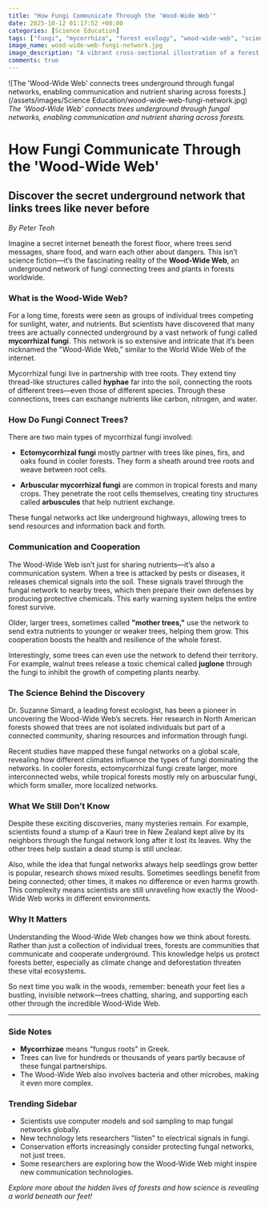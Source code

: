 ```yaml
---
title: "How Fungi Communicate Through the 'Wood-Wide Web'"
date: 2025-10-12 01:17:52 +08:00
categories: [Science Education]
tags: ["fungi", "mycorrhiza", "forest ecology", "wood-wide-web", "science education"]
image_name: wood-wide-web-fungi-network.jpg
image_description: "A vibrant cross-sectional illustration of a forest floor showing tree roots interconnected by delicate, glowing fungal hyphae forming an underground network that links multiple trees of different species. Nutrient flow is depicted as glowing lines moving through the fungi, and small icons represent chemical signals moving between trees."
comments: true
---
```



![The 'Wood-Wide Web' connects trees underground through fungal networks, enabling communication and nutrient sharing across forests.](/assets/images/Science Education/wood-wide-web-fungi-network.jpg)
*The 'Wood-Wide Web' connects trees underground through fungal networks, enabling communication and nutrient sharing across forests.*

<!-- Image Description: A vibrant cross-sectional illustration of a forest floor showing tree roots interconnected by delicate, glowing fungal hyphae forming an underground network that links multiple trees of different species. Nutrient flow is depicted as glowing lines moving through the fungi, and small icons represent chemical signals moving between trees. -->


# How Fungi Communicate Through the 'Wood-Wide Web'

## Discover the secret underground network that links trees like never before

*By Peter Teoh*

Imagine a secret internet beneath the forest floor, where trees send messages, share food, and warn each other about dangers. This isn’t science fiction—it’s the fascinating reality of the **Wood-Wide Web**, an underground network of fungi connecting trees and plants in forests worldwide.

### What is the Wood-Wide Web?

For a long time, forests were seen as groups of individual trees competing for sunlight, water, and nutrients. But scientists have discovered that many trees are actually connected underground by a vast network of fungi called **mycorrhizal fungi**. This network is so extensive and intricate that it’s been nicknamed the "Wood-Wide Web," similar to the World Wide Web of the internet.

Mycorrhizal fungi live in partnership with tree roots. They extend tiny thread-like structures called **hyphae** far into the soil, connecting the roots of different trees—even those of different species. Through these connections, trees can exchange nutrients like carbon, nitrogen, and water.

### How Do Fungi Connect Trees?

There are two main types of mycorrhizal fungi involved:

- **Ectomycorrhizal fungi** mostly partner with trees like pines, firs, and oaks found in cooler forests. They form a sheath around tree roots and weave between root cells.

- **Arbuscular mycorrhizal fungi** are common in tropical forests and many crops. They penetrate the root cells themselves, creating tiny structures called **arbuscules** that help nutrient exchange.

These fungal networks act like underground highways, allowing trees to send resources and information back and forth.

### Communication and Cooperation

The Wood-Wide Web isn’t just for sharing nutrients—it’s also a communication system. When a tree is attacked by pests or diseases, it releases chemical signals into the soil. These signals travel through the fungal network to nearby trees, which then prepare their own defenses by producing protective chemicals. This early warning system helps the entire forest survive.

Older, larger trees, sometimes called **"mother trees,"** use the network to send extra nutrients to younger or weaker trees, helping them grow. This cooperation boosts the health and resilience of the whole forest.

Interestingly, some trees can even use the network to defend their territory. For example, walnut trees release a toxic chemical called **juglone** through the fungi to inhibit the growth of competing plants nearby.

### The Science Behind the Discovery

Dr. Suzanne Simard, a leading forest ecologist, has been a pioneer in uncovering the Wood-Wide Web’s secrets. Her research in North American forests showed that trees are not isolated individuals but part of a connected community, sharing resources and information through fungi.

Recent studies have mapped these fungal networks on a global scale, revealing how different climates influence the types of fungi dominating the networks. In cooler forests, ectomycorrhizal fungi create larger, more interconnected webs, while tropical forests mostly rely on arbuscular fungi, which form smaller, more localized networks.

### What We Still Don’t Know

Despite these exciting discoveries, many mysteries remain. For example, scientists found a stump of a Kauri tree in New Zealand kept alive by its neighbors through the fungal network long after it lost its leaves. Why the other trees help sustain a dead stump is still unclear.

Also, while the idea that fungal networks always help seedlings grow better is popular, research shows mixed results. Sometimes seedlings benefit from being connected; other times, it makes no difference or even harms growth. This complexity means scientists are still unraveling how exactly the Wood-Wide Web works in different environments.

### Why It Matters

Understanding the Wood-Wide Web changes how we think about forests. Rather than just a collection of individual trees, forests are communities that communicate and cooperate underground. This knowledge helps us protect forests better, especially as climate change and deforestation threaten these vital ecosystems.

So next time you walk in the woods, remember: beneath your feet lies a bustling, invisible network—trees chatting, sharing, and supporting each other through the incredible Wood-Wide Web.

---

### Side Notes

- **Mycorrhizae** means "fungus roots" in Greek.
- Trees can live for hundreds or thousands of years partly because of these fungal partnerships.
- The Wood-Wide Web also involves bacteria and other microbes, making it even more complex.

### Trending Sidebar

- Scientists use computer models and soil sampling to map fungal networks globally.
- New technology lets researchers "listen" to electrical signals in fungi.
- Conservation efforts increasingly consider protecting fungal networks, not just trees.
- Some researchers are exploring how the Wood-Wide Web might inspire new communication technologies.


*Explore more about the hidden lives of forests and how science is revealing a world beneath our feet!*
